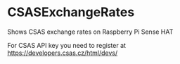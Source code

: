 # CSASExchangeRates
Shows CSAS exchange rates on Raspberry Pi Sense HAT

For CSAS API key you need to register at https://developers.csas.cz/html/devs/
